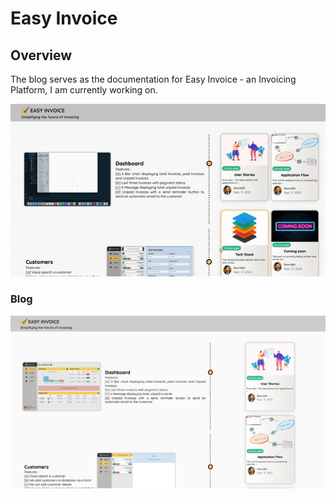 # Easy Invoice

## Overview
The blog serves as the documentation for Easy Invoice - an Invoicing Platform, I am currently working on.

!["Overview"](https://raw.githubusercontent.com/saurabhdabas/PyBlog/2803eaac8f53894179f9ad506dce68f0f1dfdc9d/assets/media/Overview.gif)
### Blog

!["HomePage"](https://github.com/saurabhdabas/PyBlog/blob/master/docs/Homepage.png?raw=true)
